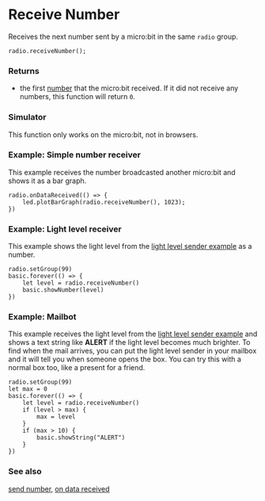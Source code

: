 # Receive Number

Receives the next number sent by a micro:bit in the same ``radio`` group.

```sig
radio.receiveNumber();
```

### Returns

* the first  [number](/reference/types/number) that the micro:bit received. If it did not receive any numbers, this function will return `0`.

### Simulator

This function only works on the micro:bit, not in browsers.

### Example: Simple number receiver

This example receives the number broadcasted another micro:bit and shows it
as a bar graph.

```blocks
radio.onDataReceived(() => {
    led.plotBarGraph(radio.receiveNumber(), 1023);
})
```

### Example: Light level receiver 

This example shows the light level from the [light level sender example](/reference/radio/send-number)
as a number.

```blocks
radio.setGroup(99)
basic.forever(() => {
    let level = radio.receiveNumber()
    basic.showNumber(level)
})
```

### Example: Mailbot

This example receives the light level from the [light level sender example](/reference/radio/send-number)
and shows a text string like **ALERT** if the light level becomes much brighter.
To find when the mail arrives, you can put the light level sender in your mailbox and it will
tell you when someone opens the box. You can try this with a normal
box too, like a present for a friend.

```blocks
radio.setGroup(99)
let max = 0
basic.forever(() => {
    let level = radio.receiveNumber()
    if (level > max) {
        max = level
    }
    if (max > 10) {
        basic.showString("ALERT")
    }
})
```

### See also

[send number](/reference/radio/send-number), [on data received](/reference/radio/on-data-received)

